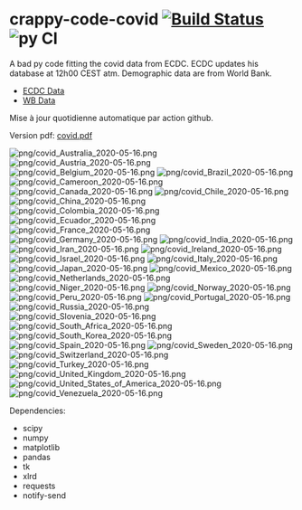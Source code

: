 # crappy-code-covid [![Build Status](https://cloud.drone.io/api/badges/a-lemonnier/crappy-code-covid/status.svg)](https://cloud.drone.io/a-lemonnier/crappy-code-covid) ![py CI](https://github.com/a-lemonnier/crappy-code-covid/workflows/py%20CI/badge.svg)
 
A bad py code fitting the covid data from ECDC. ECDC updates his database at 12h00 CEST atm. Demographic data are from World Bank.
 
- [ECDC Data](https://www.ecdc.europa.eu/en/publications-data/download-todays-data-geographic-distribution-covid-19-cases-worldwide)
- [WB Data](https://data.worldbank.org/indicator/sp.pop.totl)
 
 
Mise à jour quotidienne automatique par action github.
 
Version pdf: [covid.pdf](https://github.com/a-lemonnier/crappy-code-covid/raw/master/covid.pdf)
 
![png/covid_Australia_2020-05-16.png](png/covid_Australia_2020-05-16.png)
![png/covid_Austria_2020-05-16.png](png/covid_Austria_2020-05-16.png)
![png/covid_Belgium_2020-05-16.png](png/covid_Belgium_2020-05-16.png)
![png/covid_Brazil_2020-05-16.png](png/covid_Brazil_2020-05-16.png)
![png/covid_Cameroon_2020-05-16.png](png/covid_Cameroon_2020-05-16.png)
![png/covid_Canada_2020-05-16.png](png/covid_Canada_2020-05-16.png)
![png/covid_Chile_2020-05-16.png](png/covid_Chile_2020-05-16.png)
![png/covid_China_2020-05-16.png](png/covid_China_2020-05-16.png)
![png/covid_Colombia_2020-05-16.png](png/covid_Colombia_2020-05-16.png)
![png/covid_Ecuador_2020-05-16.png](png/covid_Ecuador_2020-05-16.png)
![png/covid_France_2020-05-16.png](png/covid_France_2020-05-16.png)
![png/covid_Germany_2020-05-16.png](png/covid_Germany_2020-05-16.png)
![png/covid_India_2020-05-16.png](png/covid_India_2020-05-16.png)
![png/covid_Iran_2020-05-16.png](png/covid_Iran_2020-05-16.png)
![png/covid_Ireland_2020-05-16.png](png/covid_Ireland_2020-05-16.png)
![png/covid_Israel_2020-05-16.png](png/covid_Israel_2020-05-16.png)
![png/covid_Italy_2020-05-16.png](png/covid_Italy_2020-05-16.png)
![png/covid_Japan_2020-05-16.png](png/covid_Japan_2020-05-16.png)
![png/covid_Mexico_2020-05-16.png](png/covid_Mexico_2020-05-16.png)
![png/covid_Netherlands_2020-05-16.png](png/covid_Netherlands_2020-05-16.png)
![png/covid_Niger_2020-05-16.png](png/covid_Niger_2020-05-16.png)
![png/covid_Norway_2020-05-16.png](png/covid_Norway_2020-05-16.png)
![png/covid_Peru_2020-05-16.png](png/covid_Peru_2020-05-16.png)
![png/covid_Portugal_2020-05-16.png](png/covid_Portugal_2020-05-16.png)
![png/covid_Russia_2020-05-16.png](png/covid_Russia_2020-05-16.png)
![png/covid_Slovenia_2020-05-16.png](png/covid_Slovenia_2020-05-16.png)
![png/covid_South_Africa_2020-05-16.png](png/covid_South_Africa_2020-05-16.png)
![png/covid_South_Korea_2020-05-16.png](png/covid_South_Korea_2020-05-16.png)
![png/covid_Spain_2020-05-16.png](png/covid_Spain_2020-05-16.png)
![png/covid_Sweden_2020-05-16.png](png/covid_Sweden_2020-05-16.png)
![png/covid_Switzerland_2020-05-16.png](png/covid_Switzerland_2020-05-16.png)
![png/covid_Turkey_2020-05-16.png](png/covid_Turkey_2020-05-16.png)
![png/covid_United_Kingdom_2020-05-16.png](png/covid_United_Kingdom_2020-05-16.png)
![png/covid_United_States_of_America_2020-05-16.png](png/covid_United_States_of_America_2020-05-16.png)
![png/covid_Venezuela_2020-05-16.png](png/covid_Venezuela_2020-05-16.png)
 
Dependencies:
- scipy
- numpy
- matplotlib
- pandas
- tk
- xlrd
- requests
- notify-send
